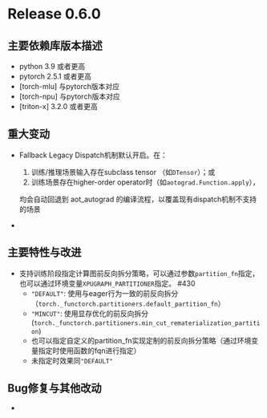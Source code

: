 # Release 0.6.0

## 主要依赖库版本描述
- python 3.9 或者更高
- pytorch 2.5.1 或者更高
- [torch-mlu] 与pytorch版本对应
- [torch-npu] 与pytorch版本对应
- [triton-x] 3.2.0 或者更高

## 重大变动
- Fallback Legacy Dispatch机制默认开启。在：
    1. 训练/推理场景输入存在subclass tensor （如`DTensor`）；或
    2. 训练场景存在higher-order operator时（如`aotograd.Function.apply`），

    均会自动回退到 aot_autograd 的编译流程，以覆盖现有dispatch机制不支持的场景
-

## 主要特性与改进
- 支持训练阶段指定计算图前反向拆分策略，可以通过参数`partition_fn`指定，也可以通过环境变量`XPUGRAPH_PARTITIONER`指定。 #430
    * `"DEFAULT"`: 使用与eager行为一致的前反向拆分（`torch._functorch.partitioners.default_partition_fn`）
    * `"MINCUT"`: 使用显存优化的前反向拆分 (`torch._functorch.partitioners.min_cut_rematerialization_partition`)
    * 也可以指定自定义的partition_fn实现定制的前反向拆分策略（通过环境变量指定时使用函数的fqn进行指定）
    * 未指定时效果同`"DEFAULT"`


## Bug修复与其他改动
-
